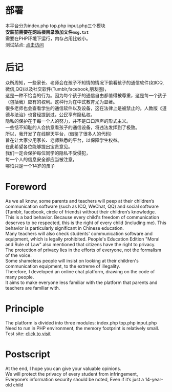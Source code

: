 # 部署
本平台分为index.php top.php input.php三个模块  
**安装前需要在网站根目录添加文件`msg.txt`**  
需要在PHP环境下运行，内存占用比较小。  
测试站点: [点击访问](https://liuboyuan.fun/chat)  

# 后记
众所周知，一些家长、老师会在孩子不知情的情况下偷看孩子的通信软件(如ICQ,微信,QQ)以及社交软件(Tumblr,facebook,朋友圈)，    
这是一种不恰当的行为。因为每个孩子的通信自由都值得被尊重，这是每一个孩子（包括我）应有的权利。这种行为在中式教育尤为显著。  
很多老师也会查看学生的通信软件以及设备，这在法律上是被禁止的。人教版《道德与法治》也曾经提到过，公民享有隐私权。  
隐私的保护在于每一个人的努力，并不是口口声声的形式主义。  
一些恬不知耻的人会执意看孩子的通信设备，将违法发挥到了极致。  
所以，我开发了在线聊天平台，(借鉴了很多人的代码)  
旨在让大家少用家长、老师熟悉的平台，以保障学生权益。  
在此希望各位能够提出宝贵意见。  
我们一定会保护每位同学的隐私不受侵犯，  
每一个人的信息安全都应当被注意，  
哪怕只是一个14岁的孩子  

# Foreword
As we all know, some parents and teachers will peep at their children’s communication software (such as ICQ, WeChat, QQ) and social software (Tumblr, facebook, circle of friends) without their children’s knowledge.  
This is a bad behavior. Because every child's freedom of communication deserves to be respected, this is the right of every child (including me). This behavior is particularly significant in Chinese education.  
Many teachers will also check students' communication software and equipment, which is legally prohibited. People's Education Edition "Moral and Rule of Law" also mentioned that citizens have the right to privacy.  
The protection of privacy lies in the efforts of everyone, not the formalism of the voice.  
Some shameless people will insist on looking at their children's communication equipment, to the extreme of illegality.  
Therefore, I developed an online chat platform, drawing on the code of many people.  
It aims to make everyone less familiar with the platform that parents and teachers are familiar with.  
# Principle
The platform is divided into three modules: index.php top.php input.php  
Need to run in PHP environment, the memory footprint is relatively small.  
Test site: [click to visit](https://liuboyuan.fun/chat)  
# Postscript  
At the end, I hope you can give your valuable opinions.  
We will protect the privacy of every student from infringement,  
Everyone’s information security should be noted, 
Even if it’s just a 14-year-old child  

